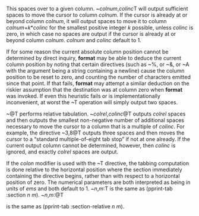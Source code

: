  



This spaces over to a given column. &#126;*colnum*,*colinc*T will output sufficient spaces to move the cursor to column *colnum*. If the cursor is already at or beyond column *colnum*, it will output spaces to move it to column *colnum*+*k*\**colinc* for the smallest positive integer *k* possible, unless *colinc* is zero, in which case no spaces are output if the cursor is already at or beyond column *colnum*. *colnum* and *colinc* default to 1. 



If for some reason the current absolute column position cannot be determined by direct inquiry, **format** may be able to deduce the current column position by noting that certain directives (such as &#126;%, or &#126;&amp;, or &#126;A with the argument being a string containing a newline) cause the column position to be reset to zero, and counting the number of characters emitted since that point. If that fails, **format** may attempt a similar deduction on the riskier assumption that the destination was at column zero when **format** was invoked. If even this heuristic fails or is implementationally inconvenient, at worst the &#126;T operation will simply output two spaces. 



&#126;@T performs relative tabulation. &#126;*colrel*,*colinc*@T outputs *colrel* spaces and then outputs the smallest non-negative number of additional spaces necessary to move the cursor to a column that is a multiple of *colinc*. For example, the directive &#126;3,8@T outputs three spaces and then moves the cursor to a “standard multiple-of-eight tab stop” if not at one already. If the current output column cannot be determined, however, then *colinc* is ignored, and exactly *colrel* spaces are output. 



If the *colon* modifier is used with the &#126;T directive, the tabbing computation is done relative to the horizontal position where the section immediately containing the directive begins, rather than with respect to a horizontal position of zero. The numerical parameters are both interpreted as being in units of *ems* and both default to 1. &#126;*n*,*m*:T is the same as (pprint-tab :section *n m*). &#126;*n*,*m*:@T 



is the same as (pprint-tab :section-relative *n m*). 



